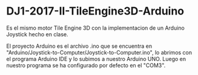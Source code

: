 # DJ1-2017-II-TileEngine3D-Arduino
Es el mismo motor Tile Engine 3D con la implementacion de un Arduino Joystick hecho en clase.

El proyecto Arduino es el archivo .ino que se encuentra en "Arduino/Joystick-to-Computer/Joystick-to-Computer.ino", lo abrimos con el programa Arduino IDE y lo subimos a nuestro Arduino UNO. Luego en nuestro programa se ha configurado por defecto en el "COM3".
